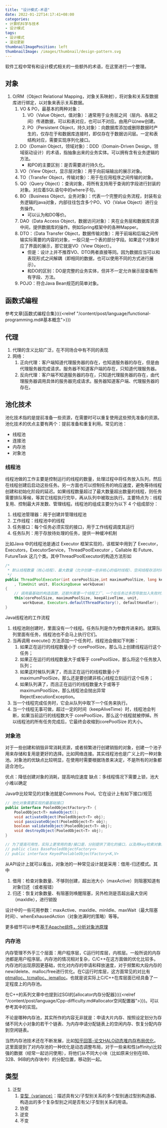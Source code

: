 ```yaml
---
title: "设计模式-术语"
date: 2022-01-22T14:17:41+08:00
categories:
- 计算机科学与技术
- 设计模式
tags:
- 设计模式
- 滚动更新
thumbnailImagePosition: left
thumbnailImage: /images/thumbnail/design-pattern.svg
---
```

软件工程中常有和设计模式相关的一些额外的术语，在这里进行一个整理。
<!--more-->
## 对象
1. O/RM（Object Relational Mapping，对象关系映射），将对象和关系型数据库进行绑定，以对象来表示关系数据。
    1. VO & PO，最基本的两种对象：
        1. VO（Value Object，值对象）：通常用于业务层之间（层内、各层之间）传递数据，可以和表对应，也可以不对应。由用户以new创建。
        1. PO（Persistent Object，持久对象）：向数据库添加或删除数据时产生的，仅存在于和数据库连接时，即仅存在于数据访问层。一定和表结构对应，需要实现序列化接口。
    1. DO（Domain Object，领域对象）：DDD（Domain-Driven Design，领域驱动设计）的术语，指抽象出来的业务实体。可以拥有含有业务逻辑的方法。
        - 和PO的主要区别：是否需要进行持久化。
    1. VO（View Object，显示层对象）：用于向前端输出的展示对象。
    1. TO（Transfer Object，传输对象）：用于在应用程序之间传输的对象。
    1. QO（Query Object）：查询对象，将所有支持用于查询的字段进行封装的对象。对应着SQL语句中的where子句。
    1. BO（Business Object，业务对象）：代表一个完整的业务流程，封装有业务逻辑的java对象，内部往往包含多个PO、VO（Value Object）进行业务操作。
        - 可以认为和DO等价。
    1. DAO（Data Access Object，数据访问对象）：夹在业务层和数据库资源中间，提供数据库的操作。例如Spring框架中的各种Mapper。
    1. DTO：（Data Transfer Object，数据传输对象）：用于前端和后端之间传输实际需要的内容的对象，一般只是一个表的部分字段。如果这个对象对应了界面的展示，那它就是VO（View Object）。
        - 但是：设计上并不推荐VO、DTO两者直接等同。因为数据应当可以和表现形式之间解耦（即相同的数据，也可以使用不同的方式进行展示）。
        - 和DO的区别：DO是完整的业务实体，但并不一定允许展示层查看所有字段、方法。
    1. POJO：符合Java Bean规范的简单对象。

## 函数式编程
参考文章[函数式编程合集]({{<relref "/content/post/language/functional-programming.md#基本概念">}})

## 代理
1. 代理的含义比较广泛，在不同场合中有不同的表现
1. 网络：
   1. 正向代理：客户端知道代理服务器的存在，也知道服务器的存在，但是由代理服务器完成请求。服务器不知道客户端的存在，只知道代理服务器。
   1. 反向代理：客户端不知道服务器的存在，只知道代理服务器的存在，由代理服务器调用具体的服务器完成请求。服务器知道客户端、代理服务器的存在。

## 池化技术
池化技术指的是提前准备一些资源，在需要时可以重复使用这些预先准备的资源。池化技术的优点主要有两个：提前准备和重复利用。常见的池：
- 线程池
- 连接池
- 内存池
- 对象池

### 线程池
线程池做的工作主要是控制运行的线程的数量，处理过程中将任务放入队列，然后在线程创建后启动这些任务。另一方面也可以控制任务的响应速度，避免等待线程创建和初始化阶段的延迟。如果线程数量超过了最大数量超出数量的线程，则任务需要排队等候，等其它线程执行完毕，再从队列中被取出执行。主要特点为：线程复用、控制最大并发数、管理线程。线程池的组成主要分为以下 4 个组成部分：
1. 线程池管理器：用于创建并管理线程池
2. 工作线程：线程池中的线程
3. 任务接口：每个任务必须实现的接口，用于工作线程调度其运行
4. 任务队列：用于存放待处理的任务，提供一种缓冲机制

比如Java 中的线程池是通过 Executor 框架实现的，该框架中用到了 Executor，Executors，ExecutorService，ThreadPoolExecutor ，Callable 和 Future、FutureTask 这几个类。其中ThreadPoolExecutor的构造方法形如
```java
/*
 * 默认线程数量（核心线程）、最大数量（允许创建一些非核心的临时线程）、空闲线程存活时间、存活时间单位、任务队列
 */
public ThreadPoolExecutor(int corePoolSize,int maximumPoolSize, long keepAliveTime
    , TimeUnit unit, BlockingQueue workQueue)
{
    // 调用最基础的构造函数，还额外需要一个线程工厂、一个在任务过多而导致加入失败时的处理Handler
    this(corePoolSize, maximumPoolSize, keepAliveTime, unit,
        workQueue, Executors.defaultThreadFactory(), defaultHandler);
}
```

Java线程池的工作流程
1. 线程池刚创建时，里面没有一个线程。任务队列是作为参数传进来的。就算队列里面有任务，线程池也不会马上执行它们。
2. 当再调用 execute() 方法添加一个任务时，线程池会做如下判断：
    1. 如果正在运行的线程数量小于 corePoolSize，那么马上创建线程运行这个任务；
    2. 如果正在运行的线程数量大于或等于 corePoolSize，那么将这个任务放入队列；
    3. 如果这时候队列满了，而且正在运行的线程数量小于 maximumPoolSize，那么还是要创建非核心线程立刻运行这个任务；
    4. 如果队列满了，而且正在运行的线程数量大于或等于 maximumPoolSize，那么线程池会抛出异常 RejectExecutionException。
3. 当一个线程完成任务时，它会从队列中取下一个任务来执行。
4. 当一个线程无事可做，超过一定的时间（keepAliveTime）时，线程池会判断，如果当前运行的线程数大于 corePoolSize，那么这个线程就被停掉。所以线程池的所有任务完成后，它最终会收缩到corePoolSize 的大小。

### 对象池
对于一些创建和销毁非常消耗资源，或者频繁进行创建销毁的对象，创建一个池子用来存储和复用是更好的选择。比如网络连接。其实线程池也是广义上的一种对象池。对象池的优缺点比较明显，在使用时需要根据场景来决定，不是所有的对象都适合池化。

优点：降低创建对象的消耗，提高响应速度
缺点：多线程情况下需要上锁，池大小难以确定

Java中比较常见的对象池就是Commons Pool。它在设计上有如下接口/规范
```java
// 池化对象需要实现的最基础接口
public interface PooledObjectFactory<T> {
    PooledObject<T> makeObject();
    void activateObject(PooledObject<T> obj);
    void passivateObject(PooledObject<T> obj);
    boolean validateObject(PooledObject<T> obj);
    void destroyObject(PooledObject<T> obj);
}

// 为了提高可用性，实际上更常用的类/接口是，分别提供了简化的接口，以及用key检索对象的能力
// public class BasePooledObjectFactory<>
// public interface KeyedPoolableObjectFactory<K,V>
```

从API设计上就可以看出，对象池的一种常见设计就是采用：借用-归还模式。其中
1. 借用：检查对象数量、不够则创建，超出池大小（maxActive）则阻塞知道有对象归还（或者报错）
2. 归还：恢复对象数量、有阻塞则唤醒阻塞，另外检测是否超出最大空闲（maxIdle），进行销毁

设计中的一些可用参数：maxActive、maxIdle、minIdle、maxWait（最大阻塞时间）、whenExhausedAction（对象池满时的策略）等等。

更多细节可以参考[基于Apache组件，分析对象池原理](https://cloud.tencent.com/developer/article/1984179)

### 内存池
内存管理不外乎三个层面：用户程序层，C运行时库层，内核层。一般所说的内存池都是用户程序层。内存池的情况相对复杂，C/C++在这方面做的优化比较多。内存池的出现原因更基础，优化对内存的申请和释放速度，对于频繁和大段内存的new/delete、malloc/free进行优化。在C运行时库层，这方面常见的对比有[ptmalloc、tcmalloc、jemalloc](https://www.cyningsun.com/07-07-2018/memory-allocator-contrasts.html)。也就是说实际上C/C++在库层面已经具备了一定程度上的内存池。

在C++的系列文章中也提到过SGI的[allocator内存分配器]({{<relref "/content/post/language/Cpp-difficulty.md#allocator空间配置器">}})。可以参考其中的实现。

不论是哪种内存池，其实所作的内容无非就是：申请大片内存、按照设定划分为存储不同大小对象的若干个链表、为内存申请分配链表上的空闲内存、恢复分配内存到空闲链表。

当然内存池技术还在不断发展，比如[知乎回答-论文HALO动态堆内存布局优化](https://zhuanlan.zhihu.com/p/687463484)。这里面提到了对内存池的一种优化是动态调整布局，对于一些亲和性(affinity)比较强的数据（经常一起访问使用），将他们从不同大小块（比如原来分别在8B、32B、96B的内存块中）的分配位置，移动到一起。

## 类型
1. 泛型
    1. [变型（variance）](https://zh.wikipedia.org/zh-cn/%E5%8D%8F%E5%8F%98%E4%B8%8E%E9%80%86%E5%8F%98)：描述具有父/子型别关系的多个型别通过型别构造器、构造出的多个复杂型别之间是否有父/子型别关系的用语。
    2. 协变
    3. 逆变
    4. 不变